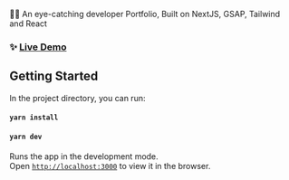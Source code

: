 👨‍🎓 An eye-catching developer Portfolio, Built on NextJS, GSAP, Tailwind and React 

### ✨ [Live Demo](https://devenrao.vercel.app/)

## Getting Started 

In the project directory, you can run:

#### `yarn install`
#### `yarn dev`

Runs the app in the development mode.\
Open [`http://localhost:3000`](http://localhost:3000) to view it in the browser.
